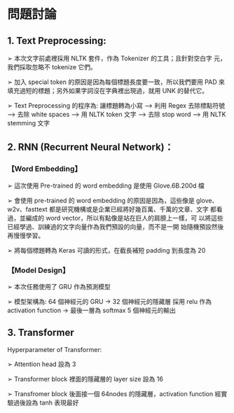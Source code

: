 # 問題討論

## 1. Text Preprocessing:
➢ 本次文字前處裡採用 NLTK 套件，作為 Tokenizer 的工具；且針對空白字
元，我們採取忽略不 tokenize 它們。

➢ 加入 special token 的原因是因為每個標題長度要一致，所以我們要用
PAD 來填充過短的標題；另外如果字詞沒在字典裡出現過，就用 UNK 
的替代它。

➢ Text Preprocessing 的程序為: 
讓標題轉為小寫 --> 利用 Regex 去除標點符號 --> 去除 white spaces -->
用 NLTK token 文字 --> 去除 stop word --> 用 NLTK stemming 文字

## 2. RNN (Recurrent Neural Network)：
### 【Word Embedding】

➢ 這次使用 Pre-trained 的 word embedding 是使用 Glove.6B.200d 檔

➢ 會使用 pre-trained 的 word embedding 的原因是因為，這些像是 glove、
w2v、fasttext 都是研究機構或是企業已經將好幾百萬、千萬的文章、文字
都看過，並編成的 word vector，所以有點像是站在巨人的肩膀上一樣，可
以將這些已經學過、訓練過的文字向量作為我們預設的向量，而不是一開
始隨機預設然後再慢慢學習。

➢ 將每個標題轉為 Keras 可讀的形式，在截長補短 padding 到長度為 20

### 【Model Design】

➢ 本次任務使用了 GRU 作為預測模型

➢ 模型架構為: 64 個神經元的 GRU -> 32 個神經元的隱藏層 採用 relu 作為
activation function -> 最後一層為 softmax 5 個神經元的輸出

## 3. Transformer
Hyperparameter of Transformer:

➢ Attention head 設為 3

➢ Transformer block 裡面的隱藏層的 layer size 設為 16

➢ Transfromer block 後面接一個 64nodes 的隱藏層，activation function 
經實驗過後設為 tanh 表現最好
